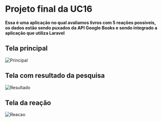 # Projeto final da UC16
**Essa é uma aplicação no qual avaliamos livros com 5 reações possiveis, os dados estão sendo puxados da API Google Books e sendo integrado a aplicação que utiliza Laravel**
## Tela principal
![Principal](https://github.com/Edmar-Dantas/ucfinal/assets/65379914/76053e31-18f9-491d-99e7-7435ec583365)
## Tela com resultado  da pesquisa
![Resultado](https://github.com/Edmar-Dantas/ucfinal/assets/65379914/1ae23532-2b69-4db5-b187-e68fb5447a13)
## Tela da reação
![Reacao](https://github.com/Edmar-Dantas/ucfinal/assets/65379914/89a56342-5353-4545-a364-c83617a99542)
